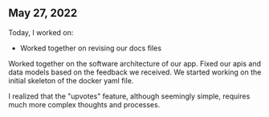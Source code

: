 ## May 27, 2022

Today, I worked on:

* Worked together on revising our docs files

Worked together on the software architecture of our app. Fixed our apis and data models based on the feedback we received. We started working on the initial skeleton of the docker yaml file.

I realized that the "upvotes" feature, although seemingly simple, requires much more complex thoughts and processes.